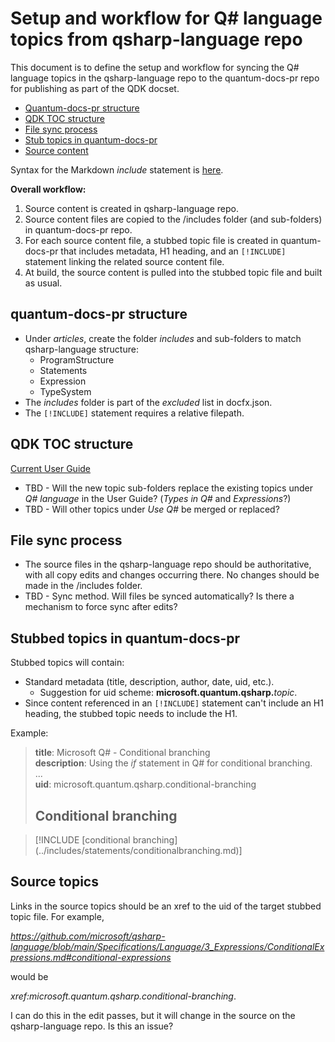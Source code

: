 # Setup and workflow for Q# language topics from qsharp-language repo

This document is to define the setup and workflow for syncing the Q# language topics in the qsharp-language repo to the quantum-docs-pr repo for publishing as part of the QDK docset. 

* [Quantum-docs-pr structure](#quantum-docs-pr-structure)
* [QDK TOC structure](#qdk-toc-structure)
* [File sync process](#file-sync-structure)
* [Stub topics in quantum-docs-pr](#stub-topics-in-quantum-docs-pr)
* [Source content](#source-content)

Syntax for the Markdown *include* statement is [here](https://review.docs.microsoft.com/help/contribute/includes-best-practices?branch=master).

**Overall workflow:**

1. Source content is created in qsharp-language repo.
1. Source content files are copied to the /includes folder (and sub-folders) in quantum-docs-pr repo.
1. For each source content file, a stubbed topic file is created in quantum-docs-pr that includes metadata, H1 heading, and an `[!INCLUDE]` statement linking the related source content file. 
1. At build, the source content is pulled into the stubbed topic file and built as usual. 

## quantum-docs-pr structure 

* Under *articles*, create the folder *includes* and sub-folders to match qsharp-language structure:
    * ProgramStructure
    * Statements
    * Expression
    * TypeSystem 
* The *includes* folder is part of the *excluded* list in docfx.json.
* The `[!INCLUDE]` statement requires a relative filepath.

## QDK TOC structure

[Current User Guide](https://docs.microsoft.com/quantum/user-guide/)

* TBD - Will the new topic sub-folders replace the existing topics under *Q# language* in the User Guide? (*Types in Q#* and *Expressions*?)
* TBD - Will other topics under *Use Q#* be merged or replaced?

## File sync process

* The source files in the qsharp-language repo should be authoritative, with all copy edits and changes occurring there. No changes should be made in the /includes folder.
* TBD - Sync method. Will files be synced automatically? Is there a mechanism to force sync after edits?

## Stubbed topics in quantum-docs-pr

Stubbed topics will contain:

* Standard metadata (title, description, author, date, uid, etc.).
    * Suggestion for uid scheme: **microsoft.quantum.qsharp.**_topic_.
* Since content referenced in an `[!INCLUDE]` statement can't include an H1 heading, the stubbed topic needs to include the H1. 

Example:

> **title**: Microsoft Q# - Conditional branching <br>
**description**: Using the *if* statement in Q# for conditional branching.  <br>
...<br>
**uid**: microsoft.quantum.qsharp.conditional-branching
> ## Conditional branching

> [!INCLUDE [conditional branching] (../includes/statements/conditionalbranching.md)]

## Source topics 

Links in the source topics should be an xref to the uid of the target stubbed topic file. For example, 

*https://github.com/microsoft/qsharp-language/blob/main/Specifications/Language/3_Expressions/ConditionalExpressions.md#conditional-expressions*

would be 

*xref:microsoft.quantum.qsharp.conditional-branching*.

I can do this in the edit passes, but it will change in the source on the qsharp-language repo. Is this an issue? 